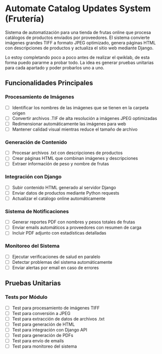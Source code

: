 # Automate Catalog Updates System (Frutería)

Sistema de automatización para una tienda de frutas online que procesa catálogos de productos enviados por proveedores. El sistema convierte imágenes grandes TIFF a formato JPEG optimizado, genera páginas HTML con descripciones de productos y actualiza el sitio web mediante Django.

Lo estoy completando poco a poco antes de realizar el qwiklab, de esta forma puedo pararme a probar todo. La idea es generar pruebas unitarias para cada apartado y poder probarlos uno a uno.

## Funcionalidades Principales

### Procesamiento de Imágenes
- [ ] Identificar los nombres de las imágenes que se tienen en la carpeta origen
- [ ] Convertir archivos .TIF de alta resolución a imágenes JPEG optimizadas
- [ ] Redimensionar automáticamente las imágenes para web
- [ ] Mantener calidad visual mientras reduce el tamaño de archivo

### Generación de Contenido
- [ ] Procesar archivos .txt con descripciones de productos
- [ ] Crear páginas HTML que combinan imágenes y descripciones
- [ ] Extraer información de peso y nombre de frutas

### Integración con Django
- [ ] Subir contenido HTML generado al servidor Django
- [ ] Enviar datos de productos mediante Python requests
- [ ] Actualizar el catálogo online automáticamente

### Sistema de Notificaciones
- [ ] Generar reportes PDF con nombres y pesos totales de frutas
- [ ] Enviar emails automáticos a proveedores con resumen de carga
- [ ] Incluir PDF adjunto con estadísticas detalladas

### Monitoreo del Sistema
- [ ] Ejecutar verificaciones de salud en paralelo
- [ ] Detectar problemas del sistema automáticamente
- [ ] Enviar alertas por email en caso de errores

## Pruebas Unitarias

### Tests por Módulo
- [ ] Test para procesamiento de imágenes TIFF
- [ ] Test para conversión a JPEG
- [ ] Test para extracción de datos de archivos .txt
- [ ] Test para generación de HTML
- [ ] Test para integración con Django API
- [ ] Test para generación de PDFs
- [ ] Test para envío de emails
- [ ] Test para monitoreo del sistema
